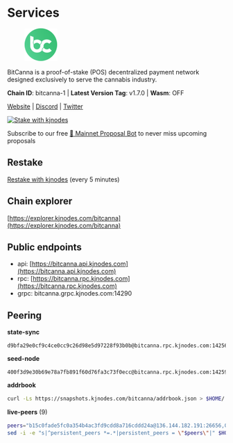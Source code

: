 # Services

<figure><img src="https://raw.githubusercontent.com/kj89/cosmos-images/main/logos/bitcanna.png" alt=""><figcaption></figcaption></figure>

BitCanna is a proof-of-stake (POS) decentralized payment network designed exclusively to serve the cannabis industry. 

**Chain ID**: bitcanna-1 | **Latest Version Tag**: v1.7.0 | **Wasm**: OFF

[Website](https://www.bitcanna.io) | [Discord](https://discord.gg/9AVrzaVQvs) | [Twitter](https://twitter.com/BitCannaGlobal)

[![Stake with kjnodes](https://i.ibb.co/cr44Q8j/button-stake-with-kjnodes.png)](https://restake.app/bitcanna/bcnavaloper1aym6s8eza7kjvnxuwxufrzccz6vqvgnsc47cc7)

Subscribe to our free [🤖 Mainnet Proposal Bot](https://t.me/kjnodes_proposal_bot) to never miss upcoming proposals

## Restake

[Restake with kjnodes](https://restake.app/bitcanna/bcnavaloper1aym6s8eza7kjvnxuwxufrzccz6vqvgnsc47cc7) (every 5 minutes)
## Chain explorer
[https://explorer.kjnodes.com/bitcanna](https://explorer.kjnodes.com/bitcanna)

## Public endpoints

* api: [https://bitcanna.api.kjnodes.com](https://bitcanna.api.kjnodes.com)
* rpc: [https://bitcanna.rpc.kjnodes.com](https://bitcanna.rpc.kjnodes.com)
* grpc: bitcanna.grpc.kjnodes.com:14290

## Peering

**state-sync**

```text
d9bfa29e0cf9c4ce0cc9c26d98e5d97228f93b0b@bitcanna.rpc.kjnodes.com:14256
```

**seed-node**

```text
400f3d9e30b69e78a7fb891f60d76fa3c73f0ecc@bitcanna.rpc.kjnodes.com:14259
```

**addrbook**
```bash
curl -Ls https://snapshots.kjnodes.com/bitcanna/addrbook.json > $HOME/.bcna/config/addrbook.json
```

**live-peers** (9)
```bash
peers="b15c0fade5fc0a354b4ac3fd9cdd8a716cddd24a@136.144.182.191:26656,0a658df9d9fab096983a12e6f878e87281a15ce6@5.189.128.119:27656,b587bf827b5f680c417601b536ffbd505c88bb07@193.70.45.106:13056,320d0d38559140608b72a361db44b2a8f14bf0d1@107.181.229.154:16656,b212d5740b2e11e54f56b072dc13b6134650cfb5@169.155.168.54:26656,0cd929dc9fda0b0267b6f32c15146f5f5fe50403@65.108.230.113:21326,88c6b1fa1c7fef98b4449b769eb2705476586664@65.109.92.241:21326,23671067d0fd40aec523290585c7d8e91034a771@65.108.43.170:26656,d9bfa29e0cf9c4ce0cc9c26d98e5d97228f93b0b@65.109.88.38:14256"
sed -i -e "s|^persistent_peers *=.*|persistent_peers = \"$peers\"|" $HOME/.bcna/config/config.toml
```
